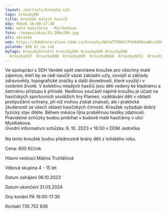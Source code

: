 ```yaml
---
layout: /partials/krouzky.njk
tags: krouzkyMD
title: Kroužek malých hasičů
kdy: Pátek 16:00–17:30
kde: malá hasičárna - Myslbekova
foto: /images/akce/31-200x289.jpg
alt: obrázek
web: https://ddmdvurkralove.iddm.cz/krouzky/NGtmTTZHb1lFYnRSRDcwWkcxZG8vMnRiQ2IwSXBFTklkQmloaURBeWNqTT0=
polatek: 600 Kč na rok
myTags: KrouzkyOstatni KrouzkyOd4 KrouzkyOd5 KrouzkyOd6
  KrouzkyOd7  KrouzkyOd8  KrouzkyOd9  KrouzkyOd10  KrouzkyOd11  KrouzkyOd12  KrouzkyOd13  KrouzkyOd14  KrouzkyOd15
---
```

Ve spolupráci s SDH Verdek opět otevíráme kroužek pro všechny malé zájemce, kteří by se rádi naučili vázat základní uzly, osvojili si základy zdravovědy, topografické značky a další dovednosti, které využijí i v osobním životě. V kolektivu mladých hasičů jsou děti vedeny ke kladnému a šetrnému přístupu k přírodě. Nedílnou součástí náplně kroužku je účast na hasičských sportovních soutěžích hry Plamen, vzdělávání dětí v oblasti protipožární ochrany, při níž mohou získat znalosti, ale i praktické zkušenosti ze všech oblastí hasičských činností. Kroužek vyžaduje dobrý fyzický stav dítěte. Během měsíce října proběhnou testíky zdatnosti.\
Pravidelné schůzky budou probíhat v budově malé hasičárny v ulici Myslbekova.\
Úvodní informativní schůzka: 6. 10. 2023 v 16:00 v DDM Jednička\
\
Na tento kroužek budou přednostně brány děti z loňského roku.

Cena: 600 Kč/rok

Hlavní vedoucí Matina Truhlářová

Věková skupina 4 - 15 let

Datum zahájení 06.10.2023

Datum ukončení 31.05.2024

Dny konání PÁ 16:00-17:30

Kontakt 735 752 836